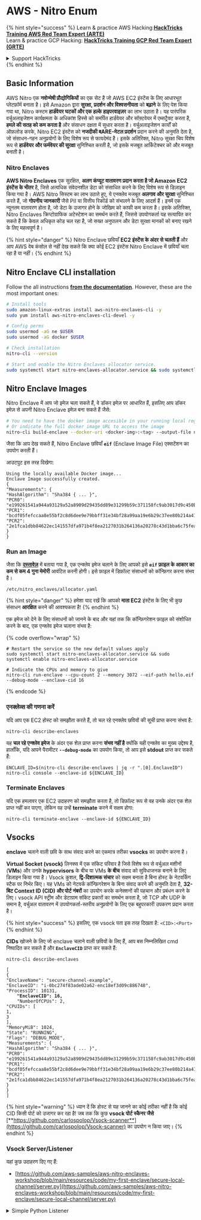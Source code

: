 # AWS - Nitro Enum

{% hint style="success" %}
Learn & practice AWS Hacking:<img src="../../../../.gitbook/assets/image (1) (1) (1) (1).png" alt="" data-size="line">[**HackTricks Training AWS Red Team Expert (ARTE)**](https://training.hacktricks.xyz/courses/arte)<img src="../../../../.gitbook/assets/image (1) (1) (1) (1).png" alt="" data-size="line">\
Learn & practice GCP Hacking: <img src="../../../../.gitbook/assets/image (2) (1).png" alt="" data-size="line">[**HackTricks Training GCP Red Team Expert (GRTE)**<img src="../../../../.gitbook/assets/image (2) (1).png" alt="" data-size="line">](https://training.hacktricks.xyz/courses/grte)

<details>

<summary>Support HackTricks</summary>

* Check the [**subscription plans**](https://github.com/sponsors/carlospolop)!
* **Join the** 💬 [**Discord group**](https://discord.gg/hRep4RUj7f) or the [**telegram group**](https://t.me/peass) or **follow** us on **Twitter** 🐦 [**@hacktricks\_live**](https://twitter.com/hacktricks_live)**.**
* **Share hacking tricks by submitting PRs to the** [**HackTricks**](https://github.com/carlospolop/hacktricks) and [**HackTricks Cloud**](https://github.com/carlospolop/hacktricks-cloud) github repos.

</details>
{% endhint %}

## Basic Information

AWS Nitro एक **नवोन्मेषी प्रौद्योगिकियों** का एक सेट है जो AWS EC2 इंस्टेंस के लिए आधारभूत प्लेटफ़ॉर्म बनाता है। इसे Amazon द्वारा **सुरक्षा, प्रदर्शन और विश्वसनीयता** को **बढ़ाने** के लिए पेश किया गया था, Nitro कस्टम **हार्डवेयर घटकों और एक हल्के हाइपरवाइज़र** का लाभ उठाता है। यह पारंपरिक वर्चुअलाइजेशन कार्यक्षमता के अधिकांश हिस्से को समर्पित हार्डवेयर और सॉफ़्टवेयर में एब्सट्रैक्ट करता है, **हमले की सतह को कम करता है** और संसाधन दक्षता में सुधार करता है। वर्चुअलाइजेशन कार्यों को ऑफ़लोड करके, Nitro EC2 इंस्टेंस को **नजदीकी बARE-मेटल प्रदर्शन** प्रदान करने की अनुमति देता है, जो संसाधन-गहन अनुप्रयोगों के लिए विशेष रूप से फायदेमंद है। इसके अतिरिक्त, Nitro सुरक्षा चिप विशेष रूप से **हार्डवेयर और फर्मवेयर की सुरक्षा** सुनिश्चित करती है, जो इसके मजबूत आर्किटेक्चर को और मजबूत बनाती है।

### Nitro Enclaves

**AWS Nitro Enclaves** एक सुरक्षित, **अलग कंप्यूट वातावरण प्रदान करता है जो Amazon EC2 इंस्टेंस के भीतर** है, जिसे अत्यधिक संवेदनशील डेटा को संसाधित करने के लिए विशेष रूप से डिज़ाइन किया गया है। AWS Nitro सिस्टम का लाभ उठाते हुए, ये एनक्लेव मजबूत **अलगाव और सुरक्षा** सुनिश्चित करते हैं, जो **गोपनीय जानकारी** जैसे PII या वित्तीय रिकॉर्ड को संभालने के लिए आदर्श हैं। इनमें एक न्यूनतम वातावरण होता है, जो डेटा के उजागर होने के जोखिम को काफी कम करता है। इसके अतिरिक्त, Nitro Enclaves क्रिप्टोग्राफिक अटेस्टेशन का समर्थन करते हैं, जिससे उपयोगकर्ता यह सत्यापित कर सकते हैं कि केवल अधिकृत कोड चल रहा है, जो सख्त अनुपालन और डेटा सुरक्षा मानकों को बनाए रखने के लिए महत्वपूर्ण है।

{% hint style="danger" %}
Nitro Enclave छवियाँ **EC2 इंस्टेंस के अंदर से चलती हैं** और आप AWS वेब कंसोल से नहीं देख सकते कि क्या कोई EC2 इंस्टेंस Nitro Enclave में छवियाँ चला रहा है या नहीं।
{% endhint %}

## Nitro Enclave CLI installation

Follow the all instructions [**from the documentation**](https://catalog.us-east-1.prod.workshops.aws/event/dashboard/en-US/workshop/1-my-first-enclave/1-1-nitro-enclaves-cli#run-connect-and-terminate-the-enclave). However, these are the most important ones:
```bash
# Install tools
sudo amazon-linux-extras install aws-nitro-enclaves-cli -y
sudo yum install aws-nitro-enclaves-cli-devel -y

# Config perms
sudo usermod -aG ne $USER
sudo usermod -aG docker $USER

# Check installation
nitro-cli --version

# Start and enable the Nitro Enclaves allocator service.
sudo systemctl start nitro-enclaves-allocator.service && sudo systemctl enable nitro-enclaves-allocator.service
```
## Nitro Enclave Images

Nitro Enclave में आप जो इमेज़ चला सकते हैं, वे डॉकर इमेज़ पर आधारित हैं, इसलिए आप डॉकर इमेज़ से अपनी Nitro Enclave इमेज़ बना सकते हैं जैसे:
```bash
# You need to have the docker image accesible in your running local registry
# Or indicate the full docker image URL to access the image
nitro-cli build-enclave --docker-uri <docker-img>:<tag> --output-file nitro-img.eif
```
जैसा कि आप देख सकते हैं, Nitro Enclave छवियाँ **`eif`** (Enclave Image File) एक्सटेंशन का उपयोग करती हैं।

आउटपुट इस तरह दिखेगा:
```
Using the locally available Docker image...
Enclave Image successfully created.
{
"Measurements": {
"HashAlgorithm": "Sha384 { ... }",
"PCR0": "e199261541a944a93129a52a8909d29435dd89e31299b59c371158fc9ab3017d9c450b0a580a487e330b4ac691943284",
"PCR1": "bcdf05fefccaa8e55bf2c8d6dee9e79bbff31e34bf28a99aa19e6b29c37ee80b214a414b7607236edf26fcb78654e63f",
"PCR2": "2e1fca1dbb84622ec141557dfa971b4f8ea2127031b264136a20278c43d1bba6c75fea286cd4de9f00450b6a8db0e6d3"
}
}
```
### Run an Image

जैसा कि [**दस्तावेज़**](https://catalog.us-east-1.prod.workshops.aws/event/dashboard/en-US/workshop/1-my-first-enclave/1-1-nitro-enclaves-cli#run-connect-and-terminate-the-enclave) में बताया गया है, एक एन्क्लेव इमेज चलाने के लिए आपको इसे **`eif` फ़ाइल के आकार का कम से कम 4 गुना मेमोरी** आवंटित करनी होगी। इसे फ़ाइल में डिफ़ॉल्ट संसाधनों को कॉन्फ़िगर करना संभव है।
```shell
/etc/nitro_enclaves/allocator.yaml
```
{% hint style="danger" %}
हमेशा याद रखें कि आपको **माता EC2** इंस्टेंस के लिए भी कुछ संसाधन **आरक्षित** करने की आवश्यकता है!
{% endhint %}

एक इमेज को देने के लिए संसाधनों को जानने के बाद और यहां तक कि कॉन्फ़िगरेशन फ़ाइल को संशोधित करने के बाद, एक एन्क्लेव इमेज चलाना संभव है:

{% code overflow="wrap" %}
```shell
# Restart the service so the new default values apply
sudo systemctl start nitro-enclaves-allocator.service && sudo systemctl enable nitro-enclaves-allocator.service

# Indicate the CPUs and memory to give
nitro-cli run-enclave --cpu-count 2 --memory 3072 --eif-path hello.eif --debug-mode --enclave-cid 16
```
{% endcode %}

### एनक्लेव्स की गणना करें

यदि आप एक EC2 होस्ट को समझौता करते हैं, तो चल रहे एनक्लेव छवियों की सूची प्राप्त करना संभव है:
```bash
nitro-cli describe-enclaves
```
यह **चल रहे एन्क्लेव इमेज** के अंदर एक शेल प्राप्त करना **संभव नहीं है** क्योंकि यही एन्क्लेव का मुख्य उद्देश्य है, हालाँकि, यदि आपने पैरामीटर **`--debug-mode`** का उपयोग किया, तो आप इसे **stdout** प्राप्त कर सकते हैं:
```shell
ENCLAVE_ID=$(nitro-cli describe-enclaves | jq -r ".[0].EnclaveID")
nitro-cli console --enclave-id ${ENCLAVE_ID}
```
### Terminate Enclaves

यदि एक हमलावर एक EC2 उदाहरण को समझौता करता है, तो डिफ़ॉल्ट रूप से वह उनके अंदर एक शेल प्राप्त नहीं कर पाएगा, लेकिन वह उन्हें **terminate** करने में सक्षम होगा:
```shell
nitro-cli terminate-enclave --enclave-id ${ENCLAVE_ID}
```
## Vsocks

**enclave** चलाने वाली छवि के साथ संवाद करने का एकमात्र तरीका **vsocks** का उपयोग करना है।

**Virtual Socket (vsock)** लिनक्स में एक सॉकेट परिवार है जिसे विशेष रूप से वर्चुअल मशीनों (**VMs**) और उनके **hypervisors** के बीच या VMs **के बीच** संवाद को सुविधाजनक बनाने के लिए डिज़ाइन किया गया है। Vsock कुशल, **द्वि-दिशात्मक संचार** को सक्षम बनाता है बिना होस्ट के नेटवर्किंग स्टैक पर निर्भर किए। यह VMs को नेटवर्क कॉन्फ़िगरेशन के बिना संवाद करने की अनुमति देता है, **32-बिट Context ID (CID) और पोर्ट नंबरों** का उपयोग करके कनेक्शनों की पहचान और प्रबंधन करने के लिए। vsock API स्ट्रीम और डेटाग्राम सॉकेट प्रकारों का समर्थन करता है, जो TCP और UDP के समान है, वर्चुअल वातावरण में उपयोगकर्ता-स्तरीय अनुप्रयोगों के लिए एक बहुपरकारी उपकरण प्रदान करता है।

{% hint style="success" %}
इसलिए, एक vsock पता इस तरह दिखता है: `<CID>:<Port>`
{% endhint %}

**CIDs** खोजने के लिए जो enclave चलाने वाली छवियों के लिए हैं, आप बस निम्नलिखित cmd निष्पादित कर सकते हैं और **`EnclaveCID`** प्राप्त कर सकते हैं:

<pre class="language-bash"><code class="lang-bash">nitro-cli describe-enclaves

[
{
"EnclaveName": "secure-channel-example",
"EnclaveID": "i-0bc274f83ade02a62-enc18ef3d09c886748",
"ProcessID": 10131,
<strong>    "EnclaveCID": 16,
</strong>    "NumberOfCPUs": 2,
"CPUIDs": [
1,
3
],
"MemoryMiB": 1024,
"State": "RUNNING",
"Flags": "DEBUG_MODE",
"Measurements": {
"HashAlgorithm": "Sha384 { ... }",
"PCR0": "e199261541a944a93129a52a8909d29435dd89e31299b59c371158fc9ab3017d9c450b0a580a487e330b4ac691943284",
"PCR1": "bcdf05fefccaa8e55bf2c8d6dee9e79bbff31e34bf28a99aa19e6b29c37ee80b214a414b7607236edf26fcb78654e63f",
"PCR2": "2e1fca1dbb84622ec141557dfa971b4f8ea2127031b264136a20278c43d1bba6c75fea286cd4de9f00450b6a8db0e6d3"
}
}
]
</code></pre>

{% hint style="warning" %}
ध्यान दें कि होस्ट से यह जानने का कोई तरीका नहीं है कि कोई CID किसी पोर्ट को उजागर कर रहा है! जब तक कि कुछ **vsock पोर्ट स्कैनर जैसे** [**https://github.com/carlospolop/Vsock-scanner**](https://github.com/carlospolop/Vsock-scanner) का उपयोग न किया जाए।
{% endhint %}

### Vsock Server/Listener

यहां कुछ उदाहरण दिए गए हैं:

* [https://github.com/aws-samples/aws-nitro-enclaves-workshop/blob/main/resources/code/my-first-enclave/secure-local-channel/server.py](https://github.com/aws-samples/aws-nitro-enclaves-workshop/blob/main/resources/code/my-first-enclave/secure-local-channel/server.py)

<details>

<summary>Simple Python Listener</summary>
```python
#!/usr/bin/env python3

# From
https://medium.com/@F.DL/understanding-vsock-684016cf0eb0

import socket

CID = socket.VMADDR_CID_HOST
PORT = 9999

s = socket.socket(socket.AF_VSOCK, socket.SOCK_STREAM)
s.bind((CID, PORT))
s.listen()
(conn, (remote_cid, remote_port)) = s.accept()

print(f"Connection opened by cid={remote_cid} port={remote_port}")

while True:
buf = conn.recv(64)
if not buf:
break

print(f"Received bytes: {buf}")
```
</details>
```bash
# Using socat
socat VSOCK-LISTEN:<port>,fork EXEC:"echo Hello from server!"
```
### Vsock Client

Examples:

* [https://github.com/aws-samples/aws-nitro-enclaves-workshop/blob/main/resources/code/my-first-enclave/secure-local-channel/client.py](https://github.com/aws-samples/aws-nitro-enclaves-workshop/blob/main/resources/code/my-first-enclave/secure-local-channel/client.py)

<details>

<summary>सरल पायथन क्लाइंट</summary>
```python
#!/usr/bin/env python3

#From https://medium.com/@F.DL/understanding-vsock-684016cf0eb0

import socket

CID = socket.VMADDR_CID_HOST
PORT = 9999

s = socket.socket(socket.AF_VSOCK, socket.SOCK_STREAM)
s.connect((CID, PORT))
s.sendall(b"Hello, world!")
s.close()
```
</details>
```bash
# Using socat
echo "Hello, vsock!" | socat - VSOCK-CONNECT:3:5000
```
### Vsock Proxy

टूल vsock-proxy एक vsock प्रॉक्सी को दूसरे पते के साथ प्रॉक्सी करने की अनुमति देता है, उदाहरण के लिए:
```bash
vsock-proxy 8001 ip-ranges.amazonaws.com 443 --config your-vsock-proxy.yaml
```
यह **स्थानीय पोर्ट 8001 को vsock** पर `ip-ranges.amazonaws.com:443` पर अग्रेषित करेगा और फ़ाइल **`your-vsock-proxy.yaml`** में यह सामग्री हो सकती है जो `ip-ranges.amazonaws.com:443` तक पहुँचने की अनुमति देती है:
```yaml
allowlist:
- {address: ip-ranges.amazonaws.com, port: 443}
```
यह संभव है कि EC2 होस्ट द्वारा उपयोग किए जाने वाले vsock पते (**`<CID>:<Port>`**) को देखा जा सके (ध्यान दें `3:8001`, 3 CID है और 8001 पोर्ट है):

{% code overflow="wrap" %}
```bash
sudo ss -l -p -n | grep v_str
v_str LISTEN 0      0                                                                              3:8001                   *:*     users:(("vsock-proxy",pid=9458,fd=3))
```
{% endcode %}

## नाइट्रो एनक्लेव अटेस्टेशन और KMS

नाइट्रो एनक्लेव SDK एक एनक्लेव को नाइट्रो **हाइपरवाइजर** से **क्रिप्टोग्राफिक रूप से हस्ताक्षरित अटेस्टेशन दस्तावेज** मांगने की अनुमति देता है, जिसमें उस एनक्लेव के लिए **विशिष्ट अद्वितीय माप** शामिल होते हैं। ये माप, जिसमें **हैश और प्लेटफ़ॉर्म कॉन्फ़िगरेशन रजिस्टर (PCRs)** शामिल हैं, अटेस्टेशन प्रक्रिया के दौरान **एनक्लेव की पहचान साबित करने** और **बाहरी सेवाओं के साथ विश्वास बनाने** के लिए उपयोग किए जाते हैं। अटेस्टेशन दस्तावेज़ में आमतौर पर ऐसे मान होते हैं जैसे PCR0, PCR1, और PCR2, जिनका आपने पहले एनक्लेव EIF बनाने और सहेजने के दौरान सामना किया है।

[**दस्तावेज़ों**](https://catalog.us-east-1.prod.workshops.aws/event/dashboard/en-US/workshop/1-my-first-enclave/1-3-cryptographic-attestation#a-unique-feature-on-nitro-enclaves) से, ये PCR मान हैं:

<table><thead><tr><th width="97">PCR</th><th width="221">हैश ऑफ ...</th><th>विवरण</th></tr></thead><tbody><tr><td>PCR0</td><td>एनक्लेव इमेज फ़ाइल</td><td>इमेज फ़ाइल की सामग्री का एक निरंतर माप, बिना अनुभाग डेटा के।</td></tr><tr><td>PCR1</td><td>लिनक्स कर्नेल और बूटस्ट्रैप</td><td>कर्नेल और बूट ramfs डेटा का एक निरंतर माप।</td></tr><tr><td>PCR2</td><td>एप्लिकेशन</td><td>उपयोगकर्ता एप्लिकेशन का एक निरंतर, क्रमबद्ध माप, बिना बूट ramfs के।</td></tr><tr><td>PCR3</td><td>माता इंस्टेंस को असाइन किया गया IAM भूमिका</td><td>माता इंस्टेंस को असाइन की गई IAM भूमिका का एक निरंतर माप। सुनिश्चित करता है कि अटेस्टेशन प्रक्रिया केवल तभी सफल होती है जब माता इंस्टेंस के पास सही IAM भूमिका हो।</td></tr><tr><td>PCR4</td><td>माता इंस्टेंस का इंस्टेंस ID</td><td>माता इंस्टेंस के ID का एक निरंतर माप। सुनिश्चित करता है कि अटेस्टेशन प्रक्रिया केवल तभी सफल होती है जब माता इंस्टेंस के पास एक विशिष्ट इंस्टेंस ID हो।</td></tr><tr><td>PCR8</td><td>एनक्लेव इमेज फ़ाइल हस्ताक्षर प्रमाणपत्र</td><td>एनक्लेव इमेज फ़ाइल के लिए निर्दिष्ट हस्ताक्षर प्रमाणपत्र का एक माप। सुनिश्चित करता है कि अटेस्टेशन प्रक्रिया केवल तभी सफल होती है जब एनक्लेव को एक विशिष्ट प्रमाणपत्र द्वारा हस्ताक्षरित एनक्लेव इमेज फ़ाइल से बूट किया गया हो।</td></tr></tbody></table>

आप अपने अनुप्रयोगों में **क्रिप्टोग्राफिक अटेस्टेशन** को एकीकृत कर सकते हैं और **AWS KMS** जैसी सेवाओं के साथ पूर्व-निर्मित एकीकरण का लाभ उठा सकते हैं। AWS KMS **एनक्लेव अटेस्टेशन** को **मान्य** कर सकता है और इसके कुंजी नीतियों में अटेस्टेशन-आधारित स्थिति कुंजी (`kms:RecipientAttestation:ImageSha384` और `kms:RecipientAttestation:PCR`) प्रदान करता है। ये नीतियाँ सुनिश्चित करती हैं कि AWS KMS KMS कुंजी का उपयोग करने की अनुमति **केवल तभी देता है जब एनक्लेव का अटेस्टेशन दस्तावेज़ मान्य हो** और **निर्धारित शर्तों** को पूरा करता हो।

{% hint style="success" %}
ध्यान दें कि डिबग (--debug) मोड में एनक्लेव ऐसे अटेस्टेशन दस्तावेज़ उत्पन्न करते हैं जिनमें PCRs शून्य (`000000000000000000000000000000000000000000000000`) होते हैं। इसलिए, इन मानों की जांच करने वाली KMS नीतियाँ विफल होंगी।
{% endhint %}

### PCR बायपास

हमलावर के दृष्टिकोण से, ध्यान दें कि कुछ PCRs कुछ भागों या सभी एनक्लेव इमेज को संशोधित करने की अनुमति देंगे और फिर भी मान्य रहेंगे (उदाहरण के लिए, PCR4 केवल माता इंस्टेंस के ID की जांच करता है, इसलिए उस EC2 में कोई भी एनक्लेव इमेज चलाना इस संभावित PCR आवश्यकता को पूरा करने की अनुमति देगा)।

इसलिए, एक हमलावर जो EC2 इंस्टेंस को समझौता करता है, इन सुरक्षा उपायों को बायपास करने के लिए अन्य एनक्लेव इमेज चला सकता है।

प्रत्येक सुरक्षा को बायपास करने के लिए नए इमेज को संशोधित/बनाने पर शोध (विशेष रूप से जो स्पष्ट नहीं हैं) अभी भी TODO है।

## संदर्भ

* [https://medium.com/@F.DL/understanding-vsock-684016cf0eb0](https://medium.com/@F.DL/understanding-vsock-684016cf0eb0)
* AWS से नाइट्रो ट्यूटोरियल के सभी भाग: [https://catalog.us-east-1.prod.workshops.aws/event/dashboard/en-US/workshop/1-my-first-enclave/1-1-nitro-enclaves-cli](https://catalog.us-east-1.prod.workshops.aws/event/dashboard/en-US/workshop/1-my-first-enclave/1-1-nitro-enclaves-cli)

{% hint style="success" %}
AWS हैकिंग सीखें और अभ्यास करें:<img src="../../../../.gitbook/assets/image (1) (1) (1) (1).png" alt="" data-size="line">[**HackTricks Training AWS Red Team Expert (ARTE)**](https://training.hacktricks.xyz/courses/arte)<img src="../../../../.gitbook/assets/image (1) (1) (1) (1).png" alt="" data-size="line">\
GCP हैकिंग सीखें और अभ्यास करें: <img src="../../../../.gitbook/assets/image (2) (1).png" alt="" data-size="line">[**HackTricks Training GCP Red Team Expert (GRTE)**<img src="../../../../.gitbook/assets/image (2) (1).png" alt="" data-size="line">](https://training.hacktricks.xyz/courses/grte)

<details>

<summary>HackTricks का समर्थन करें</summary>

* [**सदस्यता योजनाएँ**](https://github.com/sponsors/carlospolop) जांचें!
* **💬 [**Discord समूह**](https://discord.gg/hRep4RUj7f) या [**टेलीग्राम समूह**](https://t.me/peass) में शामिल हों या **Twitter** पर हमें **फॉलो करें** 🐦 [**@hacktricks\_live**](https://twitter.com/hacktricks_live)**.**
* **हैकिंग ट्रिक्स साझा करें, PRs को** [**HackTricks**](https://github.com/carlospolop/hacktricks) और [**HackTricks Cloud**](https://github.com/carlospolop/hacktricks-cloud) गिटहब रिपोजिटरी में सबमिट करके। 

</details>
{% endhint %}
